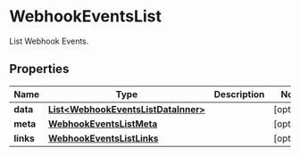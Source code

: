 

# WebhookEventsList

List Webhook Events.

## Properties

| Name | Type | Description | Notes |
|------------ | ------------- | ------------- | -------------|
|**data** | [**List&lt;WebhookEventsListDataInner&gt;**](WebhookEventsListDataInner.md) |  |  [optional] |
|**meta** | [**WebhookEventsListMeta**](WebhookEventsListMeta.md) |  |  [optional] |
|**links** | [**WebhookEventsListLinks**](WebhookEventsListLinks.md) |  |  [optional] |



